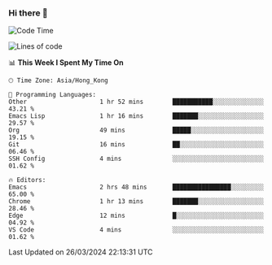 ### Hi there 👋

<!--
**nicehiro/nicehiro** is a ✨ _special_ ✨ repository because its `README.md` (this file) appears on your GitHub profile.

Here are some ideas to get you started:

- 🔭 I’m currently working on ...
- 🌱 I’m currently learning ...
- 👯 I’m looking to collaborate on ...
- 🤔 I’m looking for help with ...
- 💬 Ask me about ...
- 📫 How to reach me: ...
- 😄 Pronouns: ...
- ⚡ Fun fact: ...
-->

<!--START_SECTION:waka-->
![Code Time](http://img.shields.io/badge/Code%20Time-293%20hrs%2019%20mins-blue)

![Lines of code](https://img.shields.io/badge/From%20Hello%20World%20I%27ve%20Written-2.6%20million%20lines%20of%20code-blue)

📊 **This Week I Spent My Time On** 

```text
🕑︎ Time Zone: Asia/Hong_Kong

💬 Programming Languages: 
Other                    1 hr 52 mins        ███████████░░░░░░░░░░░░░░   43.21 % 
Emacs Lisp               1 hr 16 mins        ███████░░░░░░░░░░░░░░░░░░   29.57 % 
Org                      49 mins             █████░░░░░░░░░░░░░░░░░░░░   19.15 % 
Git                      16 mins             ██░░░░░░░░░░░░░░░░░░░░░░░   06.46 % 
SSH Config               4 mins              ░░░░░░░░░░░░░░░░░░░░░░░░░   01.62 % 

🔥 Editors: 
Emacs                    2 hrs 48 mins       ████████████████░░░░░░░░░   65.00 % 
Chrome                   1 hr 13 mins        ███████░░░░░░░░░░░░░░░░░░   28.46 % 
Edge                     12 mins             █░░░░░░░░░░░░░░░░░░░░░░░░   04.92 % 
VS Code                  4 mins              ░░░░░░░░░░░░░░░░░░░░░░░░░   01.62 % 
```


 Last Updated on 26/03/2024 22:13:31 UTC
<!--END_SECTION:waka-->
